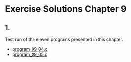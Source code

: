 # Exercise Solutions Chapter 9 #
## 1. ##
Test run of the eleven programs presented in this chapter.  
 - [program_09_04.c](Exercise_01/Program_09_04/program_09_04.c)  
 - [program_09_05.c](Exercise_01/Program_09_05/program_09_05.c)  

